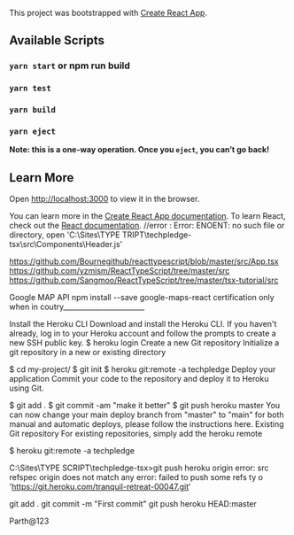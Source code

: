 This project was bootstrapped with [Create React App](https://github.com/facebook/create-react-app).

## Available Scripts
### `yarn start` or npm run build
### `yarn test`
### `yarn build`
### `yarn eject`
**Note: this is a one-way operation. Once you `eject`, you can’t go back!**

## Learn More
Open [http://localhost:3000](http://localhost:3000) to view it in the browser.

You can learn more in the [Create React App documentation](https://facebook.github.io/create-react-app/docs/getting-started).
To learn React, check out the [React documentation](https://reactjs.org/).
//error : Error: ENOENT: no such file or directory, open 'C:\Sites\TYPE TRIPT\techpledge-tsx\src\Components\Header.js'


https://github.com/Bournegithub/reacttypescript/blob/master/src/App.tsx
https://github.com/yzmism/ReactTypeScript/tree/master/src
https://github.com/Sangmoo/ReactTypeScript/tree/master/tsx-tutorial/src

Google MAP API
npm install --save google-maps-react
certification only when in coutry_______________________

Install the Heroku CLI
Download and install the Heroku CLI.
If you haven't already, log in to your Heroku account and follow the prompts to create a new SSH public key.
$ heroku login
Create a new Git repository
Initialize a git repository in a new or existing directory

$ cd my-project/
$ git init
$ heroku git:remote -a techpledge
Deploy your application
Commit your code to the repository and deploy it to Heroku using Git.

$ git add .
$ git commit -am "make it better"
$ git push heroku master
You can now change your main deploy branch from "master" to "main" for both manual and automatic deploys, please follow the instructions here.
Existing Git repository
For existing repositories, simply add the heroku remote

$ heroku git:remote -a techpledge


C:\Sites\TYPE SCRIPT\techpledge-tsx>git push heroku origin
error: src refspec origin does not match any
error: failed to push some refs ty
o 'https://git.heroku.com/tranquil-retreat-00047.git'

git add .
git commit -m "First commit"
git push heroku HEAD:master

Parth@123